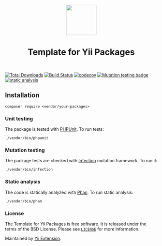 <p align="center">
    <a href="https://github.com/yii-extension" target="_blank">
        <img src="https://lh3.googleusercontent.com/ehSTPnXqrkk0M3U-UPCjC0fty9K6lgykK2WOUA2nUHp8gIkRjeTN8z8SABlkvcvR-9PIrboxIvPGujPgWebLQeHHgX7yLUoxFSduiZrTog6WoZLiAvqcTR1QTPVRmns2tYjACpp7EQ=w2400" height="100px">
    </a>
    <h1 align="center">Template for Yii Packages</h1>
    <br>
</p>

[![Total Downloads](https://poser.pugx.org/yii-extension/template/downloads.png)](https://packagist.org/packages/yii-extension/template)
[![Build Status](https://github.com/yii-extension/template/workflows/build/badge.svg)](https://github.com/yii-extension/template/actions?query=workflow%3Abuild)
[![codecov](https://codecov.io/gh/yii-extension/template/branch/main/graph/badge.svg?token=KB6T5KMGED)](https://codecov.io/gh/yii-extension/template)
[![Mutation testing badge](https://img.shields.io/endpoint?style=flat&url=https://badge-api.stryker-mutator.io/github.com/yii-extension/template/master)](https://dashboard.stryker-mutator.io/reports/github.com/yii-extension/template/master)
[![static analysis](https://github.com/yii-extension/template/workflows/static%20analysis/badge.svg)](https://github.com/yii-extension/template/actions?query=workflow%3A%22static+analysis%22)


## Installation

```shell
composer require <vendor/your-packages>
```

### Unit testing

The package is tested with [PHPUnit](https://phpunit.de/). To run tests:

```shell
./vendor/bin/phpunit
```

### Mutation testing

The package tests are checked with [Infection](https://infection.github.io/) mutation framework. To run it:

```shell
./vendor/bin/infection
```

### Static analysis

The code is statically analyzed with [Phan](https://github.com/phan/phan/wiki). To run static analysis:

```shell
./vendor/bin/phan
```

### License

The Template for Yii Packages is free software. It is released under the terms of the BSD License.
Please see [`LICENSE`](./LICENSE.md) for more information.

Maintained by [Yii Extension](https://github.com/yii-extension).
